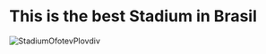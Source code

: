 # This is the best Stadium in Brasil
![StadiumOfotevPlovdiv](https://upload.wikimedia.org/wikipedia/commons/thumb/3/36/Maracan%C3%A3_Stadium_in_Rio_de_Janeiro.jpg/800px-Maracan%C3%A3_Stadium_in_Rio_de_Janeiro.jpg)
